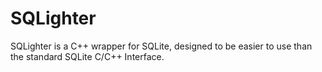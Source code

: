 # SQLighter
SQLighter is a C++ wrapper for SQLite, designed to be easier to use than the standard SQLite C/C++ Interface.
